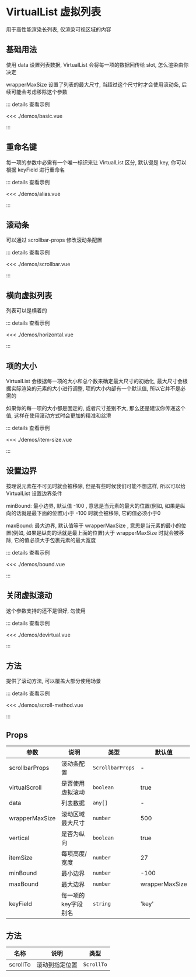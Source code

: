 # VirtualList 虚拟列表

<yy-p>用于高性能渲染长列表, 仅渲染可视区域的内容</yy-p>

<script setup lang="ts">
import demo from './demo.vue'
</script>

## 基础用法

<yy-p>使用 <yy-text code>data</yy-text> 设置列表数据, <yy-text code>VirtualList</yy-text> 会将每一项的数据回传给 slot, 怎么渲染由你决定 </yy-p>

<yy-p><yy-text code>wrapperMaxSize</yy-text> 设置了列表的最大尺寸, 当超过这个尺寸时才会使用滚动条, 后续可能会考虑移除这个参数</yy-p>

<demo src="./demos/basic.vue" />

::: details 查看示例

<<< ./demos/basic.vue

:::

## 重命名键

<yy-p>每一项的参数中必需有一个唯一标识来让 <yy-text code>VirtualList</yy-text> 区分, 默认键是 <yy-text code>key</yy-text>, 你可以根据 <yy-text code>keyField</yy-text> 进行重命名</yy-p>

<demo src="./demos/alias.vue" />

::: details 查看示例

<<< ./demos/alias.vue

:::

## 滚动条

<yy-p>可以通过 <yy-text code>scrollbar-props</yy-text> 修改滚动条配置</yy-p>

<demo src="./demos/scrollbar.vue" />

::: details 查看示例

<<< ./demos/scrollbar.vue

:::

## 横向虚拟列表

<yy-p>列表可以是横着的</yy-p>

<demo src="./demos/horizontal.vue" />

::: details 查看示例

<<< ./demos/horizontal.vue

:::

## 项的大小

<yy-p><yy-text code>VirtualList</yy-text> 会根据每一项的大小和总个数来确定最大尺寸的初始化, 最大尺寸会根据实际渲染的元素的大小进行调整, 项的大小内部有一个默认值, 所以它并不是必需的</yy-p>

<yy-p>如果你的每一项的大小都是固定的, 或者尺寸差别不大, 那么还是建议你传递这个值, 这样在使用滚动方式时会更加的精准和丝滑</yy-p>

<demo src="./demos/item-size.vue" />

::: details 查看示例

<<< ./demos/item-size.vue

:::

## 设置边界

<yy-p>按理说元素在不可见时就会被移除, 但是有些时候我们可能不想这样, 所以可以给 <yy-text code>VirtualList</yy-text> 设置边界条件</yy-p>

<yy-p><yy-text code>minBound</yy-text>: 最小边界, 默认值 -100 , 意思是当元素的最大的位置(例如, 如果是纵向的话就是最下面的位置)小于 -100 时就会被移除, 它的值必须小于0</yy-p>

<yy-p><yy-text code>maxBound</yy-text>: 最大边界, 默认值等于 <yy-text code>wrapperMaxSize</yy-text> , 意思是当元素的最小的位置(例如, 如果是纵向的话就是最上面的位置)大于 <yy-text code>wrapperMaxSize</yy-text> 时就会被移除, 它的值必须大于包裹元素的最大宽度</yy-p>

<demo src="./demos/bound.vue" />

::: details 查看示例

<<< ./demos/bound.vue

:::

## 关闭虚拟滚动

<yy-p><yy-text type="error">这个参数支持的还不是很好, 勿使用</yy-text></yy-p>

<demo src="./demos/devirtual.vue" />

::: details 查看示例

<<< ./demos/devirtual.vue

:::

## 方法

<yy-p>提供了滚动方法, 可以覆盖大部分使用场景</yy-p>

<demo src="./demos/scroll-method.vue" />

::: details 查看示例

<<< ./demos/scroll-method.vue

:::

## Props

| 参数           | 说明                | 类型             | 默认值         |
| -------------- | ------------------- | ---------------- | -------------- |
| scrollbarProps | 滚动条配置          | `ScrollbarProps` | -              |
| virtualScroll  | 是否使用虚拟滚动    | `boolean`        | true           |
| data           | 列表数据            | `any[]`          | -              |
| wrapperMaxSize | 滚动区域最大尺寸    | `number`         | 500            |
| vertical       | 是否为纵向          | `boolean`        | true           |
| itemSize       | 每项高度/宽度       | `number`         | 27             |
| minBound       | 最小边界            | `number`         | -100           |
| maxBound       | 最大边界            | `number`         | wrapperMaxSize |
| keyField       | 每一项的key字段别名 | `string`         | 'key'          |

## 方法

| 名称     | 说明           | 类型       |
| -------- | -------------- | ---------- |
| scrollTo | 滚动到指定位置 | `ScrollTo` |

